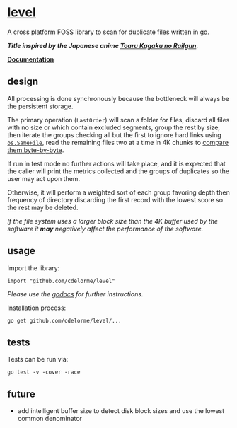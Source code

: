 
# [level](https://github.com/cdelorme/level)

A cross platform FOSS library to scan for duplicate files written in [go](https://golang.org/).

**_Title inspired by the Japanese anime [Toaru Kagaku no Railgun](https://myanimelist.net/anime/6213/Toaru_Kagaku_no_Railgun)._**

**[Documentation](http://godoc.org/github.com/cdelorme/level)**


## design

All processing is done synchronously because the bottleneck will always be the persistent storage.

The primary operation (`LastOrder`) will scan a folder for files, discard all files with no size or which contain excluded segments, group the rest by size, then iterate the groups checking all but the first to ignore hard links using [`os.SameFile`](https://golang.org/pkg/os/#SameFile), read the remaining files two at a time in 4K chunks to [compare them byte-by-byte](https://golang.org/pkg/bytes/#Compare).

If run in test mode no further actions will take place, and it is expected that the caller will print the metrics collected and the groups of duplicates so the user may act upon them.

Otherwise, it will perform a weighted sort of each group favoring depth then frequency of directory discarding the first record with the lowest score so the rest may be deleted.

_If the file system uses a larger block size than the 4K buffer used by the software it **may** negatively affect the performance of the software._


## usage

Import the library:

    import "github.com/cdelorme/level"

_Please use the [godocs](http://godoc.org/github.com/cdelorme/level) for further instructions._

Installation process:

    go get github.com/cdelorme/level/...


## tests

Tests can be run via:

	go test -v -cover -race


## future

- add intelligent buffer size to detect disk block sizes and use the lowest common denominator
